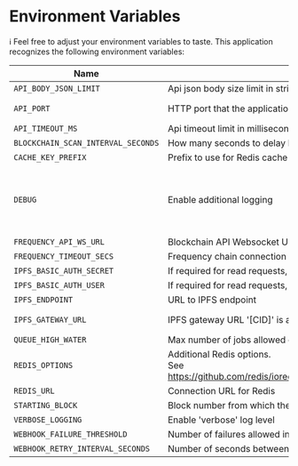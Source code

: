 # Environment Variables

ℹ️ Feel free to adjust your environment variables to taste.
This application recognizes the following environment variables:

| Name                               | Description                                                                                                                                |                        Range/Type                         | Required? |          Default          |
| ---------------------------------- | ------------------------------------------------------------------------------------------------------------------------------------------ | :-------------------------------------------------------: | :-------: | :-----------------------: |
| `API_BODY_JSON_LIMIT`              | Api json body size limit in string (some examples: 100kb or 5mb or etc)                                                                    |                          string                           |           |            1mb            |
| `API_PORT`                         | HTTP port that the application listens on                                                                                                  |                       1025 - 65535                        |           |           3000            |
| `API_TIMEOUT_MS`                   | Api timeout limit in milliseconds                                                                                                          |                            > 0                            |           |           30000           |
| `BLOCKCHAIN_SCAN_INTERVAL_SECONDS` | How many seconds to delay between successive scans of the chain for new content (after end of chain is reached)                            |                            > 0                            |           |            12             |
| `CACHE_KEY_PREFIX`                 | Prefix to use for Redis cache keys                                                                                                         |                          string                           |           |     content-watcher:      |
| `DEBUG`                            | Enable additional logging                                                                                                                  | 'true' for debug logs, 'verbose' for debug + verbose logs |     N     |           false           |
| `FREQUENCY_API_WS_URL`             | Blockchain API Websocket URL                                                                                                               |                        ws(s): URL                         |     Y     |                           |
| `FREQUENCY_TIMEOUT_SECS`           | Frequency chain connection timeout limit; app will terminate if disconnected longer                                                        |                          integer                          |           |            10             |
| `IPFS_BASIC_AUTH_SECRET`           | If required for read requests, put Infura auth token here, or leave blank for default Kubo RPC                                             |                          string                           |     N     |           blank           |
| `IPFS_BASIC_AUTH_USER`             | If required for read requests, put Infura Project ID here, or leave blank for default Kubo RPC                                             |                          string                           |     N     |           blank           |
| `IPFS_ENDPOINT`                    | URL to IPFS endpoint                                                                                                                       |                            URL                            |     Y     |                           |
| `IPFS_GATEWAY_URL`                 | IPFS gateway URL '[CID]' is a token that will be replaced with an actual content ID                                                        |                       URL template                        |     Y     |                           |
| `QUEUE_HIGH_WATER`                 | Max number of jobs allowed on the queue before blockchain scan will be paused to allow queue to drain                                      |                          >= 100                           |           |           1000            |
| `REDIS_OPTIONS`                    | Additional Redis options.<br/>See https://github.com/redis/ioredis/blob/2ed6414339bdda3e427ed1e8484263cc4848f2ac/lib/redis/RedisOptions.ts |                        JSON string                        |     N     | '{"commandTimeout":5000}' |
| `REDIS_URL`                        | Connection URL for Redis                                                                                                                   |                            URL                            |     Y     |
| `STARTING_BLOCK`                   | Block number from which the service will start scanning the chain                                                                          |                            > 0                            |           |             1             |
| `VERBOSE_LOGGING`                  | Enable 'verbose' log level                                                                                                                 |                          boolean                          |     N     |           false           |
| `WEBHOOK_FAILURE_THRESHOLD`        | Number of failures allowed in the provider webhook before the service is marked down                                                       |                            > 0                            |           |             3             |
| `WEBHOOK_RETRY_INTERVAL_SECONDS`   | Number of seconds between provider webhook retry attempts when failing                                                                     |                            > 0                            |           |            10             |
